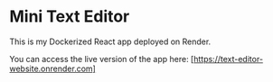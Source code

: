 # Mini Text Editor

This is my Dockerized React app deployed on Render.

You can access the live version of the app here: [https://text-editor-website.onrender.com]
